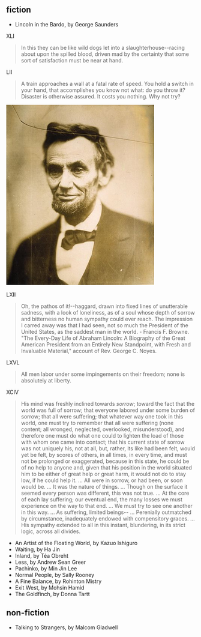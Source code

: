 ## fiction

 * Lincoln in the Bardo, by George Saunders
 
 XLI
 
 > In this they can be like wild dogs let into a slaughterhouse--racing about upon the spilled blood, driven mad by the certainty that some sort of satisfaction must be near at hand.

LII

 > A train approaches a wall at a fatal rate of speed. You hold a switch in your hand, that accomplishes you know not what: do you throw it? Disaster is otherwise assured. It costs you nothing. Why not try?

![alt text](assets/img/Lincoln_by_Gardner.jpg "Logo Title")

LXII

 > Oh, the pathos of it!--haggard, drawn into fixed lines of unutterable sadness, with a look of loneliness, as of a soul whose depth of sorrow and bitterness no human sympathy could ever reach. The impression I carred away was that I had seen, not so much the President of the United States, as the saddest man in the world. - Francis F. Browne. "The Every-Day Life of Abraham Lincoln: A Biography of the Great American President from an Entirely New Standpoint, with Fresh and Invaluable Material," account of Rev. George C. Noyes.

LXVL

> All men labor under some impingements on their freedom; none is absolutely at liberty.

XCIV

> His mind was freshly inclined towards *sorrow*; toward the fact that the world was full of sorrow; that everyone labored under some burden of sorrow; that all were suffering; that whatever way one took in this world, one must try to remember that all were suffering (none content; all wronged, neglected, overlooked, misunderstood), and therefore one must do what one could to lighten the load of those with whom one came into contact; that his current state of sorrow was not uniquely his, not at all, but, rather, its like had been felt, would yet be felt, by scores of others, in all times, in every time, and must not be prolonged or exaggerated, because in this state, he could be of no help to anyone and, given that his position in the world situated him to be either of great help or great harm, it would not do to stay low, if he could help it. ... All were in sorrow, or had been, or soon would be. ... It was the nature of things. ... Though on the surface it seemed every person was different, this was not true. ... At the core of each lay suffering; our eventual end, the many losses we must experience on the way to that end. ... We must try to see one another in this way. ... As suffering, limited beings-- ... Perenially outmatched by circumstance, inadequately endowed with compensitory graces. ... His sympathy extended to all in this instant, blundering, in its strict logic, across all divides.

 * An Artist of the Floating World, by Kazuo Ishiguro
 * Waiting, by Ha Jin
 * Inland, by Téa Obreht
 * Less, by Andrew Sean Greer
 * Pachinko, by Min Jin Lee
 * Normal People, by Sally Rooney
 * A Fine Balance, by Rohinton Mistry
 * Exit West, by Mohsin Hamid
 * The Goldfinch, by Donna Tartt
 

## non-fiction

 * Talking to Strangers, by Malcom Gladwell

